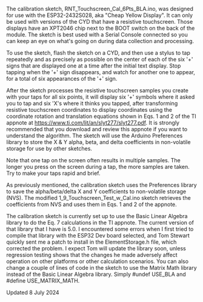 The calibration sketch, RNT_Touchscreen_Cal_6Pts_BLA.ino, was designed for use with the ESP32-2432S028, aka "Cheap Yellow Display".  It can only be used with versions of the CYD that have a resistive touchscreen.  Those displays have an XPT2046 chip next to the BOOT switch on the back of the module.  The sketch is best used with a Serial Console connected so you can keep an eye on what's going on during data collection and processing.

To use the sketch, flash the sketch on a CYD, and then use a stylus to tap repeatedly and as precisely as possible on the center of each of the six '+' signs that are displayed one at a time after the initial text display.  Stop tapping when the '+' sign disappears, and watch for another one to appear, for a total of six appearances of the '+' sign.

After the sketch processes the resistive touchscreen samples you create with your taps for all six points, it will display six '+' symbols where it asked you to tap and six 'X's where it thinks you tapped, after transforming resistive touchscreen coordinates to display coordinates using the coordinate rotation and translation equations shown in Eqs. 1 and 2 of the TI appnote at https://www.ti.com/lit/an/slyt277/slyt277.pdf.  It is strongly recommended that you download and review this appnote if you want to understand the algorithm.  The sketch will use the Arduino Preferences library to store the X & Y alpha, beta, and delta coefficients in non-volatile storage for use by other sketches.

Note that one tap on the screen often results in multiple samples.  The longer you press on the screen during a tap, the more samples are taken.  Try to make your taps rapid and brief.

As previously mentioned, the calibration sketch uses the Preferences library to save the alpha/beta/delta X and Y coefficients to non-volatile storage (NVS).  The modified 1_9_Touchscreen_Test_w_Cal.ino sketch retrieves the coefficients from NVS and uses them in Eqs. 1 and 2 of the appnote.

The calibration sketch is currently set up to use the Basic Linear Algebra library to do the Eq. 7 calculations in the TI appnote.  The current version of that library that I have is 5.0.  I encountered some errors when I first tried to compile that library with the ESP32 Dev board selected, and Tom Stewart quickly sent me a patch to install in the ElementStorage.h file, which corrected the problem.  I expect Tom will update the library soon, unless regression testing shows that the changes he made adversely affect operation on other platforms or other calculation scenarios.  You can also change a couple of lines of code in the sketch to use the Matrix Math library instead of the Basic Linear Algebra library.  Simply #undef USE_BLA and #define USE_MATRIX_MATH.

Updated 8 July 2024
